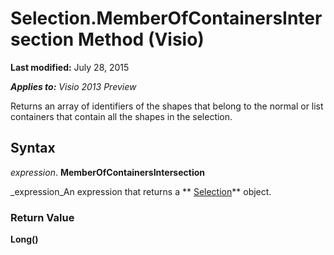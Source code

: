 
# Selection.MemberOfContainersIntersection Method (Visio)

 **Last modified:** July 28, 2015

 _**Applies to:** Visio 2013 Preview_

Returns an array of identifiers of the shapes that belong to the normal or list containers that contain all the shapes in the selection.


## Syntax

 _expression_. **MemberOfContainersIntersection**

 _expression_An expression that returns a  ** [Selection](e5734140-6dbe-7de8-9695-1a22fb4ac628.md)** object.


### Return Value

 **Long()**

